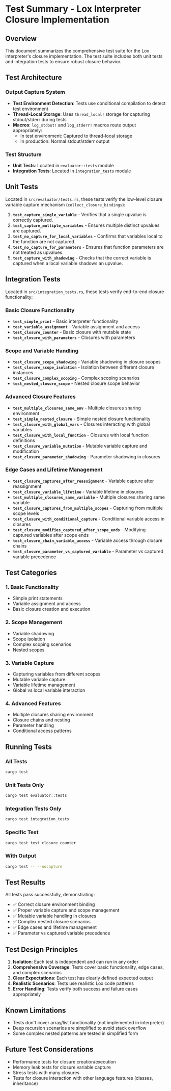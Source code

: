 # Test Summary - Lox Interpreter Closure Implementation

## Overview

This document summarizes the comprehensive test suite for the Lox interpreter's closure implementation. The test suite includes both unit tests and integration tests to ensure robust closure behavior.

## Test Architecture

### Output Capture System
- **Test Environment Detection**: Tests use conditional compilation to detect test environment
- **Thread-Local Storage**: Uses `thread_local!` storage for capturing stdout/stderr during tests
- **Macros**: `log_stdout!` and `log_stderr!` macros route output appropriately:
  - In test environment: Captured to thread-local storage
  - In production: Normal stdout/stderr output

### Test Structure
- **Unit Tests**: Located in `evaluator::tests` module
- **Integration Tests**: Located in `integration_tests` module

## Unit Tests

Located in `src/evaluator/tests.rs`, these tests verify the low-level closure variable capture mechanism (`collect_closure_bindings`):

1. **`test_capture_single_variable`** - Verifies that a single upvalue is correctly captured.
2. **`test_capture_multiple_variables`** - Ensures multiple distinct upvalues are captured.
3. **`test_no_capture_for_local_variables`** - Confirms that variables local to the function are not captured.
4. **`test_no_capture_for_parameters`** - Ensures that function parameters are not treated as upvalues.
5. **`test_capture_with_shadowing`** - Checks that the correct variable is captured when a local variable shadows an upvalue.

## Integration Tests

Located in `src/integration_tests.rs`, these tests verify end-to-end closure functionality:

### Basic Closure Functionality
- **`test_simple_print`** - Basic interpreter functionality
- **`test_variable_assignment`** - Variable assignment and access
- **`test_closure_counter`** - Basic closure with mutable state
- **`test_closure_with_parameters`** - Closures with parameters

### Scope and Variable Handling
- **`test_closure_scope_shadowing`** - Variable shadowing in closure scopes
- **`test_closure_scope_isolation`** - Isolation between different closure instances
- **`test_closure_complex_scoping`** - Complex scoping scenarios
- **`test_nested_closure_scope`** - Nested closure scope behavior

### Advanced Closure Features
- **`test_multiple_closures_same_env`** - Multiple closures sharing environment
- **`test_simple_nested_closure`** - Simple nested closure functionality
- **`test_closure_with_global_vars`** - Closures interacting with global variables
- **`test_closure_with_local_function`** - Closures with local function definitions
- **`test_closure_variable_mutation`** - Mutable variable capture and modification
- **`test_closure_parameter_shadowing`** - Parameter shadowing in closures

### Edge Cases and Lifetime Management
- **`test_closure_captures_after_reassignment`** - Variable capture after reassignment
- **`test_closure_variable_lifetime`** - Variable lifetime in closures
- **`test_multiple_closures_same_variable`** - Multiple closures sharing same variable
- **`test_closure_captures_from_multiple_scopes`** - Capturing from multiple scope levels
- **`test_closure_with_conditional_capture`** - Conditional variable access in closures
- **`test_closure_modifies_captured_after_scope_ends`** - Modifying captured variables after scope ends
- **`test_closure_chain_variable_access`** - Variable access through closure chains
- **`test_closure_parameter_vs_captured_variable`** - Parameter vs captured variable precedence

## Test Categories

### 1. Basic Functionality
- Simple print statements
- Variable assignment and access
- Basic closure creation and execution

### 2. Scope Management
- Variable shadowing
- Scope isolation
- Complex scoping scenarios
- Nested scopes

### 3. Variable Capture
- Capturing variables from different scopes
- Mutable variable capture
- Variable lifetime management
- Global vs local variable interaction

### 4. Advanced Features
- Multiple closures sharing environment
- Closure chains and nesting
- Parameter handling
- Conditional access patterns

## Running Tests

### All Tests
```bash
cargo test
```

### Unit Tests Only
```bash
cargo test evaluator::tests
```

### Integration Tests Only
```bash
cargo test integration_tests
```

### Specific Test
```bash
cargo test test_closure_counter
```

### With Output
```bash
cargo test -- --nocapture
```

## Test Results

All tests pass successfully, demonstrating:
- ✅ Correct closure environment binding
- ✅ Proper variable capture and scope management
- ✅ Mutable variable handling in closures
- ✅ Complex nested closure scenarios
- ✅ Edge cases and lifetime management
- ✅ Parameter vs captured variable precedence

## Test Design Principles

1. **Isolation**: Each test is independent and can run in any order
2. **Comprehensive Coverage**: Tests cover basic functionality, edge cases, and complex scenarios
3. **Clear Expectations**: Each test has clearly defined expected output
4. **Realistic Scenarios**: Tests use realistic Lox code patterns
5. **Error Handling**: Tests verify both success and failure cases appropriately

## Known Limitations

- Tests don't cover array/list functionality (not implemented in interpreter)
- Deep recursion scenarios are simplified to avoid stack overflow
- Some complex nested patterns are tested in simplified form

## Future Test Considerations

- Performance tests for closure creation/execution
- Memory leak tests for closure variable capture
- Stress tests with many closures
- Tests for closure interaction with other language features (classes, inheritance)